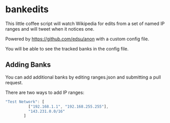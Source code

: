 # bankedits

This little coffee script will watch Wikipedia for edits from a set of
named IP ranges and will tweet when it notices one.  

Powered by https://github.com/edsu/anon with a custom config file.

You will be able to see the tracked banks in the config file. 

## Adding Banks

You can add additional banks by editing ranges.json and submitting a pull request. 

There are two ways to add IP ranges:

```javascript
"Test Network": [
          ["192.168.1.1", "192.168.255.255"],
          "143.231.0.0/16"
        ]
```